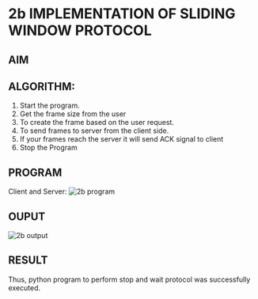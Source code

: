 # 2b IMPLEMENTATION OF SLIDING WINDOW PROTOCOL
## AIM
## ALGORITHM:
1. Start the program.
2. Get the frame size from the user
3. To create the frame based on the user request.
4. To send frames to server from the client side.
5. If your frames reach the server it will send ACK signal to client
6. Stop the Program
## PROGRAM
Client and Server:
![2b program](https://github.com/MANISHA21SS/2b_SLIDING_WINDOW_PROTOCOL/assets/147474298/eb308c86-1486-4e99-8f26-0b360a7974fe)
## OUPUT
![2b output](https://github.com/MANISHA21SS/2b_SLIDING_WINDOW_PROTOCOL/assets/147474298/60d0f841-bc98-4bbb-b396-75bf22889a60)
## RESULT
Thus, python program to perform stop and wait protocol was successfully executed.
